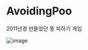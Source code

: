 # AvoidingPoo
2011년경 만들었던 똥 피하기 게임

![image](https://user-images.githubusercontent.com/49547202/131619760-baf7669b-7635-4371-a28e-df5240e2f01e.png)
